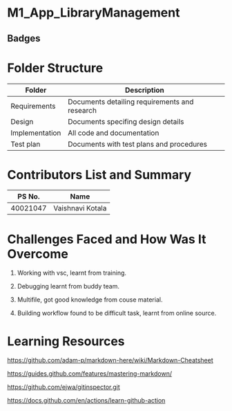 # M1_App_LibraryManagement
## Badges
# Folder Structure
|Folder	|Description|
|-------|------------|
|Requirements	|Documents detailing requirements and research|
|Design	|Documents specifing design details|
|Implementation	|All code and documentation|
|Test plan|	Documents with test plans and procedures|
# Contributors List and Summary
|PS No.|Name|
|------|-----|
|40021047|Vaishnavi Kotala|
# Challenges Faced and How Was It Overcome

 1. Working with vsc, learnt from training.
 
 2. Debugging learnt from buddy team.
 
 3. Multifile, got good knowledge from couse material.
 
 4. Building workflow found to be difficult task, learnt from online source.

# Learning Resources
 https://github.com/adam-p/markdown-here/wiki/Markdown-Cheatsheet
 
 https://guides.github.com/features/mastering-markdown/
 
 https://github.com/ejwa/gitinspector.git
 
 https://docs.github.com/en/actions/learn-github-action
 
 
